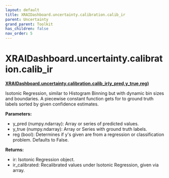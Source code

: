 ```yaml
---
layout: default
title: XRAIDashboard.uncertainty.calibration.calib_ir
parent: Uncertainty
grand_parent: Toolkit
has_children: false
nav_order: 5
---
```


# XRAIDashboard.uncertainty.calibration.calib_ir
**[XRAIDashboard.uncertainty.calibration.calib_ir(y_pred,y_true,reg)](https://github.com/gaberamolete/XRAIDashboard/blob/main/uncertainty/calibration.py)**


Isotonic Regression, similar to Histogram Binning but with dynamic bin sizes and boundaries. A piecewise constant function gets for to ground truth labels sorted by given confidence estimates.


**Parameters:**
- y_pred (numpy.ndarray): Array or series of predicted values.
- y_true (numpy.ndarray): Array or Series with ground truth labels.
- reg (bool): Determines if y's given are from a regression or classification problem. Defaults to False.

**Returns:**
- ir: Isotonic Regression object.
- ir_calibrated: Recalibrated values under Isotonic Regression, given via array.
